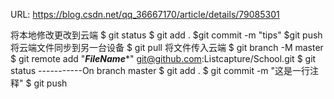 URL:  https://blog.csdn.net/qq_36667170/article/details/79085301

将本地修改更改到云端
$ git status
$ git add .
$git  commit -m "tips"
$git  push
将云端文件同步到另一台设备
$ git pull
将文件传入云端
$ git branch -M master
$ git remote add "*****FileName******"  git@github.com:Listcapture/School.git
$ git status
-----------On branch master
$ git add .
$ git commit -m "这是一行注释"
$ git push



